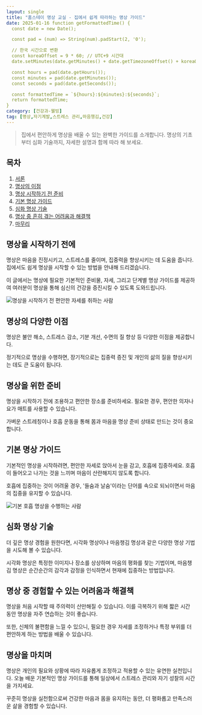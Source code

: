 ```yaml
---
layout: single
title: "홈스테이 명상 교실 - 집에서 쉽게 따라하는 명상 가이드"
date: 2025-01-16 function getFormattedTime() {
  const date = new Date();

  const pad = (num) => String(num).padStart(2, '0');

  // 한국 시간으로 변환
  const koreaOffset = 9 * 60; // UTC+9 시간대
  date.setMinutes(date.getMinutes() + date.getTimezoneOffset() + koreaOffset);

  const hours = pad(date.getHours());
  const minutes = pad(date.getMinutes());
  const seconds = pad(date.getSeconds());

  const formattedTime = `${hours}:${minutes}:${seconds}`;
  return formattedTime;
}
category: [건강과-웰빙]
tag: [명상,자기계발,스트레스 관리,마음챙김,건강]
---
```

  
> 집에서 편안하게 명상을 배울 수 있는 완벽한 가이드를 소개합니다. 명상의 기초부터 심화 기술까지, 자세한 설명과 함께 따라 해 보세요.

## 목차
1. [서론](#서론)
2. [명상의 이점](#명상의-이점)
3. [명상 시작하기 전 준비](#명상-시작하기-전-준비)
4. [기본 명상 가이드](#기본-명상-가이드)
5. [심화 명상 기술](#심화-명상-기술)
6. [명상 중 흔히 겪는 어려움과 해결책](#명상-중-흔히-겪는-어려움과-해결책)
7. [마무리](#마무리)

## 명상을 시작하기 전에

명상은 마음을 진정시키고, 스트레스를 줄이며, 집중력을 향상시키는 데 도움을 줍니다. 집에서도 쉽게 명상을 시작할 수 있는 방법을 안내해 드리겠습니다.


이 글에서는 명상에 필요한 기본적인 준비물, 자세, 그리고 단계별 명상 가이드를 제공하여 여러분이 명상을 통해 심신의 건강을 증진시킬 수 있도록 도와드립니다.


![명상을 시작하기 전 편안한 자세를 취하는 사람](https://i.ibb.co/0MXSsnw/png-skoid-d505667d-d6c1-4a0a-bac7-5c84a87759f8-sktid-a48cca56-e6da-484e-a814-9c849652bcb3-skt-2025-0.png)



## 명상의 다양한 이점

명상은 불안 해소, 스트레스 감소, 기분 개선, 수면의 질 향상 등 다양한 이점을 제공합니다.


정기적으로 명상을 수행하면, 장기적으로는 집중력 증진 및 개인의 삶의 질을 향상시키는 데도 큰 도움이 됩니다.



## 명상을 위한 준비

명상을 시작하기 전에 조용하고 편안한 장소를 준비하세요. 필요한 경우, 편안한 의자나 요가 매트를 사용할 수 있습니다.


가벼운 스트레칭이나 호흡 운동을 통해 몸과 마음을 명상 준비 상태로 만드는 것이 중요합니다.



## 기본 명상 가이드

기본적인 명상을 시작하려면, 편안한 자세로 앉아서 눈을 감고, 호흡에 집중하세요. 호흡이 들어오고 나가는 것을 느끼며 마음이 산란해지지 않도록 합니다.


호흡에 집중하는 것이 어려울 경우, '들숨과 날숨'이라는 단어를 속으로 되뇌이면서 마음의 집중을 유지할 수 있습니다.


![기본 호흡 명상을 수행하는 사람](https://i.ibb.co/hMf74yZ/png-skoid-d505667d-d6c1-4a0a-bac7-5c84a87759f8-sktid-a48cca56-e6da-484e-a814-9c849652bcb3-skt-2025-0.png)



## 심화 명상 기술

더 깊은 명상 경험을 원한다면, 시각화 명상이나 마음챙김 명상과 같은 다양한 명상 기법을 시도해 볼 수 있습니다.


시각화 명상은 특정한 이미지나 장소를 상상하며 마음의 평화를 찾는 기법이며, 마음챙김 명상은 순간순간의 감각과 감정을 인식하면서 현재에 집중하는 방법입니다.



## 명상 중 경험할 수 있는 어려움과 해결책

명상을 처음 시작할 때 주의력이 산만해질 수 있습니다. 이를 극복하기 위해 짧은 시간 동안 명상을 자주 연습하는 것이 좋습니다.


또한, 신체의 불편함을 느낄 수 있으니, 필요한 경우 자세를 조정하거나 특정 부위를 더 편안하게 하는 방법을 배울 수 있습니다.



## 명상을 마치며

명상은 개인의 필요와 상황에 따라 자유롭게 조정하고 적용할 수 있는 유연한 실천입니다. 오늘 배운 기본적인 명상 가이드를 통해 일상에서 스트레스 관리와 자기 성찰의 시간을 가지세요.


꾸준히 명상을 실천함으로써 건강한 마음과 몸을 유지하는 동안, 더 평화롭고 만족스러운 삶을 경험할 수 있습니다.

